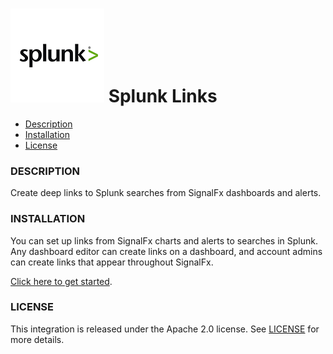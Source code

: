 # ![](./img/integration_splunk.png) Splunk Links

- [Description](#description)
- [Installation](#installation)
- [License](#license)

### DESCRIPTION

Create deep links to Splunk searches from SignalFx dashboards and alerts. 

### INSTALLATION

You can set up links from SignalFx charts and alerts to searches in Splunk. Any dashboard editor can create links on a dashboard, and account admins can create links that appear throughout SignalFx. 

[Click here to get started](https://app.signalfx.com/#/organization/YOUR_SIGNALFX_ORG_ID?selectedKeyValue=sf_section:globaldatalinks). 

### LICENSE

This integration is released under the Apache 2.0 license. See [LICENSE](./LICENSE) for more details.
